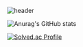 ![header](https://capsule-render.vercel.app/api?type=waving&color=50:a1c4fd,100:c2e9fb&height=150&section=header&text=Junho%20Cheong&fontSize=72&fontColor=868e96&animation=fadeIn)

![Anurag's GitHub stats](https://github-readme-stats.vercel.app/api?username=jjunohj&show_icons=true&theme=transparent)

[![Solved.ac Profile](http://mazassumnida.wtf/api/v2/generate_badge?boj=jjunohj)](https://solved.ac/jjunohj/)
